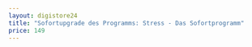 ```yaml
---
layout: digistore24
title: "Sofortupgrade des Programms: Stress - Das Sofortprogramm"
price: 149
---
```

